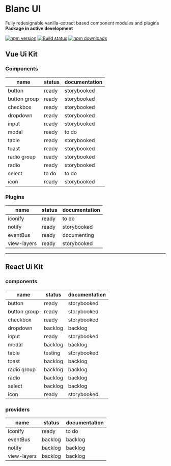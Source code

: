 # Blanc UI

Fully redesignable vanilla-extract based component modules and plugins  
**Package in active development**

[![npm version](https://img.shields.io/npm/v/blanc-ui.svg?style=flat-square)](https://www.npmjs.com/package/blanc-ui)
[![Build status](https://img.shields.io/github/actions/workflow/status/webkieth/blanc-ui/storybook.yml?branch=main&label=CI&logo=github&style=flat-square)](https://github.com/webkieth/blanc-ui/actions/workflows/storybook.yml)
[![npm downloads](https://img.shields.io/npm/dm/blanc-ui.svg?style=flat-square)](https://npm-stat.com/charts.html?package=blanc-ui)

## Vue Ui Kit
### Components

| name | status | documentation |
|---|---|---|
| button | ready | storybooked |
| button group | ready | storybooked |
| checkbox | ready | storybooked |
| dropdown | ready | storybooked |
| input | ready | storybooked |
| modal | ready | to do |
| table | ready | storybooked |
| toast | ready | storybooked |
| radio group | ready | storybooked |
| radio | ready | storybooked |
| select | to do | to do |
| icon | ready | storybooked |

### Plugins
| name | status | documentation |
|---|---|---|
| iconify | ready | to do |
| notify | ready | storybooked |
| eventBus | ready | documenting |
| view-layers | ready | storybooked |

-----------------------------------------

## React Ui Kit
### components

| name | status | documentation |
|---|---|---|
| button | ready | storybooked |
| button group | ready | storybooked |
| checkbox | ready | storybooked |
| dropdown | backlog | backlog |
| input | ready | storybooked |
| modal | backlog | backlog |
| table | testing | storybooked |
| toast | backlog | backlog |
| radio group | backlog | backlog |
| radio | backlog | backlog |
| select | backlog | backlog |
| icon | ready | storybooked |

### providers
| name | status | documentation |
|---|---|---|
| iconify | ready | to do |
| eventBus | backlog | backlog |
| notify | backlog | backlog |
| view-layers | backlog | backlog |